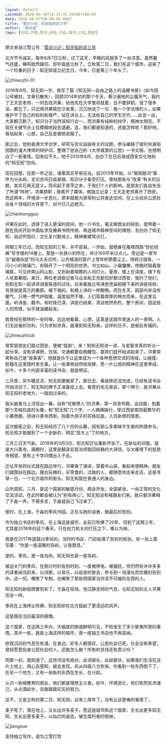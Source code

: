 ```yaml
---
layout: default
Lastmod: 2020-06-10T16:15:42.391067+00:00
date: 2018-08-07T00:00:00.000Z
title: "雪访小记：知无知的这三年"
author: "端点星"
tags: [无知,洪果,季风,讲座,于淼,城市,公民,西安]
---
```


原文来自江雪公号：[雪访小记：知无知的这三年](https://mp.weixin.qq.com/s/g4_PUyiIsUzmWz779yQyZA)

北方节令诚实。每年8月7日立秋，过了这天，早晚的风就多了一丝凉意。虽然暑气还盛，蝉鸣依然躁切，却毕竟是立秋了。立秋第二日，我们在这个城市，迎来了一个珍重的日子：知无知成立纪念日。今年，已是第三个年头了。

![zhiwuzhi-01](https://images.weserv.nl/?url=https%3A//i.loli.net/2018/08/08/5b69c8f22107b.jpg)

2016年8月，知无知一岁。我写了篇《知无知—自由之路上的温暖书房》（如今因公号被封，文章已散失），回顾2014年初的那个冬天，黄沙遍地的尘霾天气，我约了王天定老师，一同去找洪果，劝他先在大学里将就着，且不要辞职。说了很多话，都忘了。只记得洪果窝在沙发里，沉沉地说了一句：我一个学法律的人，如果维护不了自己的权利和尊严，站在讲台上，无法给自己的学生交代……此言一出，大家都沉默了。知识分子当然该知行合一，而洪果有纯粹的持守，精神太明亮，不容在关键节点上往模糊地段去退避。这，我们都是知道的，还能怎样呢？那好吧。我站起来，心想，自己反是被他说服了。

那之后，他到香港大学访学，研究与言论自由有关的议题，参与编辑了彼时尚身陷囹圄的浦大律师的辩护词，整理了他自己的《大学城里的公民》一书文稿，也想明白了一些事情。回来后不久，他于2015年8月，创办了在日后渐成西安文化地标的“知无知”空间。

现在回想，在那一年之前，诸事其实早有征兆。自2013年开始，以“南周献词”事件为分水岭，言论空间日益紧缩，知识分子备受打压。曾经那些与“改革”有关的议题，其实已再无意义。而风起于青萍之末，于我们个人的影响，是朋友们各自失去了所谓“阵地”。洪果辞职；我离开了媒体，做独立记录；王天定老师离开了西安。而这两年，环境进一步恶化，原本就极为狭窄的公共表达空间，在上头绞杀公民社会各个领域的大背景下，如今已几近绝灭。

![chenhongguo](https://images.weserv.nl/?url=https%3A//i.loli.net/2018/08/08/5b69c90594cab.jpg)

洪果在此时，选择了进入更深的民间。他一介书生，毫无做商业的经验，就带着一腔在民间开启中国私学及雅典书院传统、再造城市精神空间的理想，去创办了知无知，自述怀抱曰：文化复兴勤培土，精神重建常点灯。

转眼三年已过。而知无知的三年，并不容易。一开始，就栖身在雁塔西路“世纪经典”写字楼的14楼上。那是一处狭小的所在，共计100平米过点儿。旁边是一家专治“疑难杂症”的马大夫诊所，公共楼道的窗户上常年积攒着尘土。待转过墙角，一闪小小的玻璃门，却隔开了一个明亮的世界。书立如山，小猫慵懒，傍晚时隔着玻璃窗，可见终南山的山影，又折射着喧腾的人间灯火。夏夜，楼上在讲座，楼下有人吼着秦腔。某日，两位老调查记者马云龙和王克勤恰好都过西安，我约了他们，到知无知一起讲讲调查报道的过往。后来看独立导演老虎庙拍摄下来的讲座视频，背景就是高亢的秦腔。楼下唱的，和楼上讲的一样酣畅。而在冬天，因室内并没有暖气，只用一燃气炉取暖，温度自然不够。人们穿着厚厚的棉衣而来，在这里见面，听讲座，翻书。有时夜已深，讲座已结束，清谈依然热烈，整个房间，因这些人的热情，似乎就温暖起来。

我曾经在那样的一些时候，远远地看着，心想，这真是这城市里迷人的一景啊。人们无丝毫的功利，只为求知求真，就凑到知无知来。这样的日子，是彼此有福的。

![zhiwuzhicat](https://images.weserv.nl/?url=https%3A//i.loli.net/2018/08/08/5b69c9149240c.jpg)

常常是朋友们路过西安，便被“盘剥”。来！到知无知讲一讲，与爱智求真的听众一起分享。没有讲课费，住宿、交通都要自掏腰包，嘉宾们就开始讲起来了。洪果常笑称自己是“皮条客”。他就是乐于让这里成为一个各种思想交流的场域，让碰撞、慰籍在这里随时发生着。让一些事物自然地发酵，愿一片公民的精神在这里养成。如今，十多个内容丰富的读书会，就是明证。

三月里，风乍暖还凉，知无知要搬家了。那日去，看装修还没完成，已经有读书会开始活动了。知无知的牌子正准备挂上去。看管的毛兄弟说，那个牌子，是洪果从知无知的老地方，一路抱过来的。

我头脑里马上浮现出一幕。自称“忧郁男人”的洪果，穿一双老布鞋，运动服，抱着那个苏格拉底的头像，和“知无知”几个字，一人踽踽独行，穿过西安南郊最繁华的小寨商圈，拐进兴善寺西街，抱着大胡子的苏格拉底，入住新居的情景。

这次搬家之前，知无知经历了几个月的众筹，因有那么多素昧平生者的热情参与，知无知才能搬到了一个全新的、明显“高大上”了的地方。

三月三日天气新。2018年的3月3日，知无知迁址重新开张了。在新址的对面，就是大兴善寺。唐朝时，这里是翻译玄奘法师取回经典的大译场，与大雁塔下的慈恩寺相望。曾有上千学问僧出入于此。

迁址开张的仪式就在路边举行。洪果做了演讲，穿着中山装，看起来很精神。朋友们就围站在路边。摆古玩摊的，买零食的，过路的人，都随意地走来走去。这是寻常一日，一个北方城市的街头。知无知就在普通人的身边。

众所周知，三月，是这个国家的敏感月份。两会开张，全国紧张，一些正常的文化交流活动，在此时都会被认为“别有用心”。知无知没有喊朋友们来。我只替洪果喊了于淼一声。不需多言，于淼就自己飞过来了。

彼时，在上海，于淼的季风书园，正在与她的读者，做最后的告别。

作为独立书店的季风，在上海这座城市，此前已吹拂了20年，但到了这两三年，尤其是2018年的这个春天，已在权力机关的打压之下，难以为继。

我是在2017年底路过季风的。当时的书店，门前贴满了告别的纸张。有一张上面写着：“你是一座温暖的岛屿，让我憩息。”

是的，季风，是一座岛屿。知无知也是一座岛屿。

被迫关门的季风，在倒计时的告别时刻，一度被停电，被骚扰，但仍然有许许多多的读者闻讯赶来，以诗歌，以音乐，以自发的聚会，参与到一场漫长而优雅的告别中。这一切，嘲笑了专制。也嘲笑了那些把国家当作坚不可摧的东西的人。

知无知的新招牌要剪彩了。于淼在现场，他沉静坚持的气息，与知无知的主人洪果完全一样。

季风在上海停止吹拂，知无知却在北方鼓起了更深远的风声。

这是我在当日最深的感慨。

这个国家，在这两三年内，大幅度的倒退鲜明可见，不知发生了多少匪夷所思的事情。其中一桩，就是上海这样的城市，竟一座独立书店也不再容纳。

悲观沉闷的气息在弥漫。在身边，好多人都感叹，公民社会已死，社会没有希望，曾经愿意投身公民社会的人，还能怎么做？所有的坚持还有意义吗？

而那一刻，我知道了。这世间没有绝对。此消彼长，此起彼伏，如果我们生活在这片土地上，用心去感知，就会发现，风从四面八方吹来。你看到一些东西倒下了，在另一个地方，又有一些新的东西在生长，在兴起。

认识一些做教育的朋友，他们都是理想主义者。如今，环境恶化，他们依然反求诸己，从点滴起步，去做踏踏实实的努力。

这不，又是立秋的第二日，知无知，迎来三周年了。没有比这更棒的事情了。

麦子死了，落在地上，又长出许多麦子。愿这座城市和这个国家，生长出更多知无知，生长出更多麦子，以灿烂的姿态，催生腐朽者的倒掉。

![jiangxue](https://images.weserv.nl/?url=https%3A//i.loli.net/2018/08/08/5b69c95406e2b.jpg)

支持独立写作，请为江雪打赏

